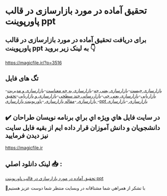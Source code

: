 # تحقیق آماده در مورد بازارسازی در قالب پاورپوینت ppt

## برای دریافت تحقیق آماده در مورد بازارسازی در قالب پاورپوینت ppt به لینک زیر بروید 👇

https://magicfile.ir/?p=3516

## تگ های فایل

-[بازارسازی چیست](https://magicfile.ir/product/%d8%aa%d8%ad%d9%82%db%8c%d9%82-%d8%a8%d8%a7%d8%b2%d8%a7%d8%b1%d8%b3%d8%a7%d8%b2%db%8c-%d8%af%d8%b1-%d9%82%d8%a7%d9%84%d8%a8-%d9%be%d8%a7%d9%88%d8%b1%d9%be%d9%88%db%8c%d9%86%d8%aa-ppt/)-[بازارسازی یعنی چه](https://magicfile.ir/product/%d8%aa%d8%ad%d9%82%db%8c%d9%82-%d8%a8%d8%a7%d8%b2%d8%a7%d8%b1%d8%b3%d8%a7%d8%b2%db%8c-%d8%af%d8%b1-%d9%82%d8%a7%d9%84%d8%a8-%d9%be%d8%a7%d9%88%d8%b1%d9%be%d9%88%db%8c%d9%86%d8%aa-ppt/)-[بازارسازی به چه معناست](https://magicfile.ir/product/%d8%aa%d8%ad%d9%82%db%8c%d9%82-%d8%a8%d8%a7%d8%b2%d8%a7%d8%b1%d8%b3%d8%a7%d8%b2%db%8c-%d8%af%d8%b1-%d9%82%d8%a7%d9%84%d8%a8-%d9%be%d8%a7%d9%88%d8%b1%d9%be%d9%88%db%8c%d9%86%d8%aa-ppt/)-[بازارسازی و مدیریت بازاریابی](https://magicfile.ir/product/%d8%aa%d8%ad%d9%82%db%8c%d9%82-%d8%a8%d8%a7%d8%b2%d8%a7%d8%b1%d8%b3%d8%a7%d8%b2%db%8c-%d8%af%d8%b1-%d9%82%d8%a7%d9%84%d8%a8-%d9%be%d8%a7%d9%88%d8%b1%d9%be%d9%88%db%8c%d9%86%d8%aa-ppt/)-[بازارسازی یعنی چی](https://magicfile.ir/product/%d8%aa%d8%ad%d9%82%db%8c%d9%82-%d8%a8%d8%a7%d8%b2%d8%a7%d8%b1%d8%b3%d8%a7%d8%b2%db%8c-%d8%af%d8%b1-%d9%82%d8%a7%d9%84%d8%a8-%d9%be%d8%a7%d9%88%d8%b1%d9%be%d9%88%db%8c%d9%86%d8%aa-ppt/)-[بازاررسانی چند سطحی](https://magicfile.ir/product/%d8%aa%d8%ad%d9%82%db%8c%d9%82-%d8%a8%d8%a7%d8%b2%d8%a7%d8%b1%d8%b3%d8%a7%d8%b2%db%8c-%d8%af%d8%b1-%d9%82%d8%a7%d9%84%d8%a8-%d9%be%d8%a7%d9%88%d8%b1%d9%be%d9%88%db%8c%d9%86%d8%aa-ppt/)-[بازارسازی و بازاریابی](https://magicfile.ir/product/%d8%aa%d8%ad%d9%82%db%8c%d9%82-%d8%a8%d8%a7%d8%b2%d8%a7%d8%b1%d8%b3%d8%a7%d8%b2%db%8c-%d8%af%d8%b1-%d9%82%d8%a7%d9%84%d8%a8-%d9%be%d8%a7%d9%88%d8%b1%d9%be%d9%88%db%8c%d9%86%d8%aa-ppt/)-[تحقیق بازارسازی ](https://magicfile.ir/product/%d8%aa%d8%ad%d9%82%db%8c%d9%82-%d8%a8%d8%a7%d8%b2%d8%a7%d8%b1%d8%b3%d8%a7%d8%b2%db%8c-%d8%af%d8%b1-%d9%82%d8%a7%d9%84%d8%a8-%d9%be%d8%a7%d9%88%d8%b1%d9%be%d9%88%db%8c%d9%86%d8%aa-ppt/)-[مقاله بازارسازی ](https://magicfile.ir/product/%d8%aa%d8%ad%d9%82%db%8c%d9%82-%d8%a8%d8%a7%d8%b2%d8%a7%d8%b1%d8%b3%d8%a7%d8%b2%db%8c-%d8%af%d8%b1-%d9%82%d8%a7%d9%84%d8%a8-%d9%be%d8%a7%d9%88%d8%b1%d9%be%d9%88%db%8c%d9%86%d8%aa-ppt/)-[پاورپوینت بازارسازی ](https://magicfile.ir/product/%d8%aa%d8%ad%d9%82%db%8c%d9%82-%d8%a8%d8%a7%d8%b2%d8%a7%d8%b1%d8%b3%d8%a7%d8%b2%db%8c-%d8%af%d8%b1-%d9%82%d8%a7%d9%84%d8%a8-%d9%be%d8%a7%d9%88%d8%b1%d9%be%d9%88%db%8c%d9%86%d8%aa-ppt/)-[ppt بازارسازی ](https://magicfile.ir/product/%d8%aa%d8%ad%d9%82%db%8c%d9%82-%d8%a8%d8%a7%d8%b2%d8%a7%d8%b1%d8%b3%d8%a7%d8%b2%db%8c-%d8%af%d8%b1-%d9%82%d8%a7%d9%84%d8%a8-%d9%be%d8%a7%d9%88%d8%b1%d9%be%d9%88%db%8c%d9%86%d8%aa-ppt/)-[بازارسازی ](https://magicfile.ir/product/%d8%aa%d8%ad%d9%82%db%8c%d9%82-%d8%a8%d8%a7%d8%b2%d8%a7%d8%b1%d8%b3%d8%a7%d8%b2%db%8c-%d8%af%d8%b1-%d9%82%d8%a7%d9%84%d8%a8-%d9%be%d8%a7%d9%88%d8%b1%d9%be%d9%88%db%8c%d9%86%d8%aa-ppt/)

## ✔️ در سايت فايل هاي ويژه اي براي برنامه نويسان طراحان دانشجويان و دانش آموزان قرار داده ايم از بقيه فايل سايت نيز ديدن فرماييد

https://magicfile.ir


## لينک دانلود اصلي 📥 :

[تحقیق آماده در مورد بازارسازی در قالب پاورپوینت ppt](https://magicfile.ir/product/%d8%aa%d8%ad%d9%82%db%8c%d9%82-%d8%a8%d8%a7%d8%b2%d8%a7%d8%b1%d8%b3%d8%a7%d8%b2%db%8c-%d8%af%d8%b1-%d9%82%d8%a7%d9%84%d8%a8-%d9%be%d8%a7%d9%88%d8%b1%d9%be%d9%88%db%8c%d9%86%d8%aa-ppt/) 


🙏با تشکر از همراهي شما مشتاقانه در وبسایت منتظر شما دوست عزیز هستیم

